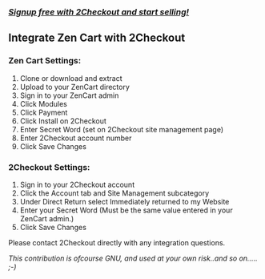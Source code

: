 ### _[Signup free with 2Checkout and start selling!](https://www.2checkout.com/referral?r=git2co)_

Integrate Zen Cart with 2Checkout
----------------------------------------

### Zen Cart Settings:
1. Clone or download and extract
2. Upload to your ZenCart directory
3. Sign in to your ZenCart admin
4. Click Modules
5. Click Payment
6. Click Install on 2Checkout
7. Enter Secret Word (set on 2Checkout site management page)
8. Enter 2Checkout account number
9. Click Save Changes

### 2Checkout Settings:
1. Sign in to your 2Checkout account
2. Click the Account tab and Site Management subcategory
3. Under Direct Return select Immediately returned to my Website
4. Enter your Secret Word (Must be the same value entered in your ZenCart admin.)
5. Click Save Changes

Please contact 2Checkout directly with any integration questions.

_This contribution is ofcourse GNU, and used at your own risk..and so on..... ;-)_
